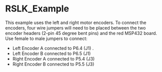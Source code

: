 # RSLK_Example


This example uses the left and right motor encoders.  To connect the encoders, four wire jumpers will need to be placed between the two encoder headers (2-pin 45 degree bent pins) and the red MSP432 board.
Use female to male jumpers to connect:

  * Left Encoder A connected to P6.4 (J1)                     .
  * Left Encoder B connected to P6.5 (J1)
  * Right Encoder A connected to P5.4 (J3)
  * Right Encoder B connected to P5.5 (J3)